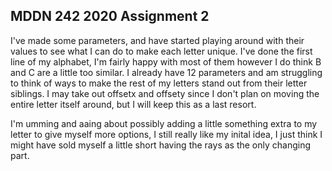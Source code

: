 ## MDDN 242 2020 Assignment 2

I've made some parameters, and have started playing around with their values to see what I can do to make each letter unique. I've done the first line of my alphabet, I'm fairly happy with most of them however I do think B and C are a little too similar. I already have 12 parameters and am struggling to think of ways to make the rest of my letters stand out from their letter siblings. I may take out offsetx and offsety since I don't plan on moving the entire letter itself around, but I will keep this as a last resort.

I'm umming and aaing about possibly adding a little something extra to my letter to give myself more options, I still really like my inital idea, I just think I might have sold myself a little short having the rays as the only changing part.



 



